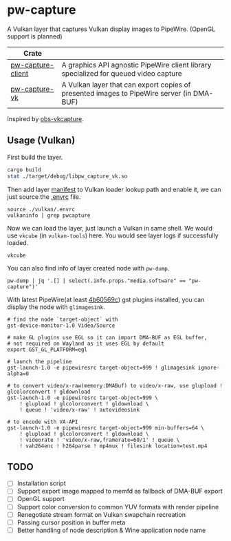 # pw-capture

A Vulkan layer that captures Vulkan display images to PipeWire. (OpenGL support is planned)

| Crate                          |                                                                                           |
| ------------------------------ | ----------------------------------------------------------------------------------------- |
| [pw-capture-client](./client/) | A graphics API agnostic PipeWire client library specialized for queued video capture      |
| [pw-capture-vk](./vulkan/)     | A Vulkan layer that can export copies of presented images to PipeWire server (in DMA-BUF) |

Inspired by [obs-vkcapture](https://github.com/nowrep/obs-vkcapture).

## Usage (Vulkan)

First build the layer.

```bash
cargo build
stat ./target/debug/libpw_capture_vk.so
```

Then add layer [manifest](./vulkan/layer.json) to Vulkan loader lookup path and enable it, we can just source the [.envrc](./vulkan/.envrc) file.

```
source ./vulkan/.envrc
vulkaninfo | grep pwcapture
```

Now we can load the layer, just launch a Vulkan in same shell. We would use `vkcube` (in `vulkan-tools`) here. You would see layer logs if successfully loaded.

```
vkcube
```

You can also find info of layer created node with `pw-dump`.

```
pw-dump | jq '.[] | select(.info.props."media.software" == "pw-capture")'
```

With latest PipeWire(at least [4b60569c](https://gitlab.freedesktop.org/pipewire/pipewire/-/commit/4b60569c4a78987c28b12d7353a687bafee1568e)) gst plugins installed, you can display the node with `glimagesink`.

```
# find the node `target-object` with
gst-device-monitor-1.0 Video/Source

# make GL plugins use EGL so it can import DMA-BUF as EGL buffer,
# not required on Wayland as it uses EGL by default
export GST_GL_PLATFORM=egl

# launch the pipeline
gst-launch-1.0 -e pipewiresrc target-object=999 ! glimagesink ignore-alpha=0

# to convert video/x-raw(memory:DMABuf) to video/x-raw, use glupload ! glcolorconvert ! gldownload
gst-launch-1.0 -e pipewiresrc target-object=999 \
    ! glupload ! glcolorconvert ! gldownload \
    ! queue ! 'video/x-raw' ! autovideosink

# to encode with VA-API
gst-launch-1.0 -e pipewiresrc target-object=999 min-buffers=64 \
    ! glupload ! glcolorconvert ! gldownload \
    ! videorate ! 'video/x-raw,framerate=60/1' ! queue \
    ! vah264enc ! h264parse ! mp4mux ! filesink location=test.mp4
```

## TODO

- [ ] Installation script
- [ ] Support export image mapped to memfd as fallback of DMA-BUF export
- [ ] OpenGL support
- [ ] Support color conversion to common YUV formats with render pipeline
- [ ] Renegotiate stream format on Vulkan swapchain recreation
- [ ] Passing cursor position in buffer meta
- [ ] Better handling of node description & Wine application node name
